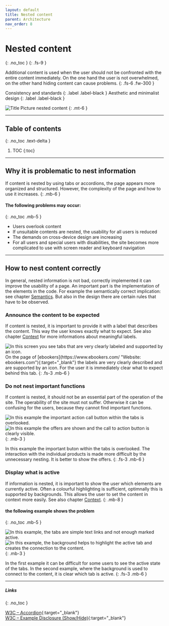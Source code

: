 ```yaml
---
layout: default
title: Nested content
parent: Architecture
nav_order: 8
---
```


# Nested content
{: .no_toc }
{: .fs-9 }

Additional content is used when the user should not be confronted with the entire content immediately. On the one hand the user is not overwhelmed, on the other hand hiding content can cause problems.
{: .fs-6 .fw-300 }

Consistency and standards
{: .label .label-black }
Aesthetic and minimalist design
{: .label .label-black }

<img src="{{ '/assets/images/hero/nested.png' | prepend: site.baseurl }}" alt="Title Picture nested content" title="Title Picture nested content"/>
{: .mt-6 }

---

## Table of contents
{: .no_toc .text-delta }

1. TOC
{:toc}

---


## Why it is problematic to nest information

If content is nested by using tabs or accordions, the page appears more organized and structured. However, the complexity of the page and how to use it increases.
{: .mb-6 }

#### The following problems may occur:
{: .no_toc .mb-5 }

- Users overlook content
- If unsuitable contents are nested, the usability for all users is reduced
- The demands on cross-device design are increasing
- For all users and special users with disabilities, the site becomes more complicated to use with screen reader and keyboard navigation

---

## How to nest content correctly
In general, nested information is not bad, correctly implemented it can improve the usability of a page. An important part is the implementation of the elements in the code. For example the semantically correct implication: see chapter [Semantics](/Accessibility-Designer-Guide/docs/Architecture/semantics/). But also in the design there are certain rules that have to be observed.

### Announce the content to be expected
If content is nested, it is important to provide it with a label that describes the content. This way the user knows exactly what to expect. See also chapter [Context](/Accessibility-Designer-Guide/docs/Architecture/context/) for more informations about meaningful labels.

<img src="{{ '/assets/images/nested/tab_label.png' | prepend: site.baseurl }}" alt="In this screen you see tabs that are very clearly labeled and supported by an icon."/>
On the page of [ebookers](https://www.ebookers.com/ "Website: ebookers.com"){:target="_blank"} the labels are very clearly described and are supported by an icon. For the user it is immediately clear what to expect behind this tab.
{: .fs-3 .mb-6 }

### Do not nest important functions
If content is nested, it should not be an essential part of the operation of the site. The operability of the site must not suffer. Otherwise it can be confusing for the users, because they cannot find important functions.

<div id="container1">
 <!-- The before image is first -->
 <img src="{{ '/assets/images/nested/tab_cta_x.png' | prepend: site.baseurl }}" alt="In this example the important action call button within the tabs is overlooked."/>
 <!-- The after image is last -->
 <img src="{{ '/assets/images/nested/tab_cta.png' | prepend: site.baseurl }}" alt="In this example the offers are shown and the call to action button is clearly visible."/>
</div>
{: .mb-3 }

In this example the important buton within the tabs is overlooked. The interaction with the individual products is made more difficult by the unnecessary nesting. It is better to show the offers.
{: .fs-3 .mb-6 }

### Display what is active
If information is nested, it is important to show the user which elements are currently active. Often a colourful highlighting is sufficient, optimnally this is supported by backgrounds. This allows the user to set the content in context more easily. See also chapter [Context](/Accessibility-Designer-Guide/docs/Architecture/context/). 
{: .mb-8 }

#### the following example shows the problem
{: .no_toc .mb-5 }

<div id="container2">
 <!-- The before image is first -->
 <img src="{{ '/assets/images/nested/tab_highlighting_x.png' | prepend: site.baseurl }}" alt="In this example, the tabs are simple text links and not enough marked active."/>
 <!-- The after image is last -->
 <img src="{{ '/assets/images/nested/tab_highlighting.png' | prepend: site.baseurl }}" alt="In this example, the background helps to highlight the active tab and creates the connection to the content."/>
</div>
{: .mb-3 }

In the first example it can be difficult for some users to see the active state of the tabs. In the second example, where the background is used to connect to the content, it is clear which tab is active.
{: .fs-3 .mb-6 }

---

##### Links
{: .no_toc }

[W3C – Accordion](https://www.w3.org/TR/wai-aria-practices/examples/accordion/accordion.html "W3C – Accordion"){:target="_blank"} <br>
[W3C – Example Disclosure (Show/Hide)](https://www.w3.org/TR/wai-aria-practices/examples/disclosure/disclosure-faq.html "W3C – Example Disclosure (Show/Hide)"){:target="_blank"} <br>

